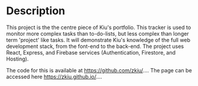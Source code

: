 # Description

This project is the the centre piece of Kiu's portfolio. This tracker is used to monitor more complex tasks than to-do-lists, but less complex than longer term 'project' like tasks. It will demonstrate Kiu's knowledge of the full web development stack, from the font-end to the back-end. The project uses React, Express, and Firebase services (Authentication, Firestore, and Hosting).

The code for this is available at https://github.com/zkiu/.... The page can be accessed here https://zkiu.github.io/....
